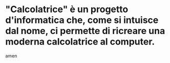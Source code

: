 # "Calcolatrice" è un progetto d'informatica che, come si intuisce dal nome, ci permette di ricreare una moderna calcolatrice al computer.
amen
